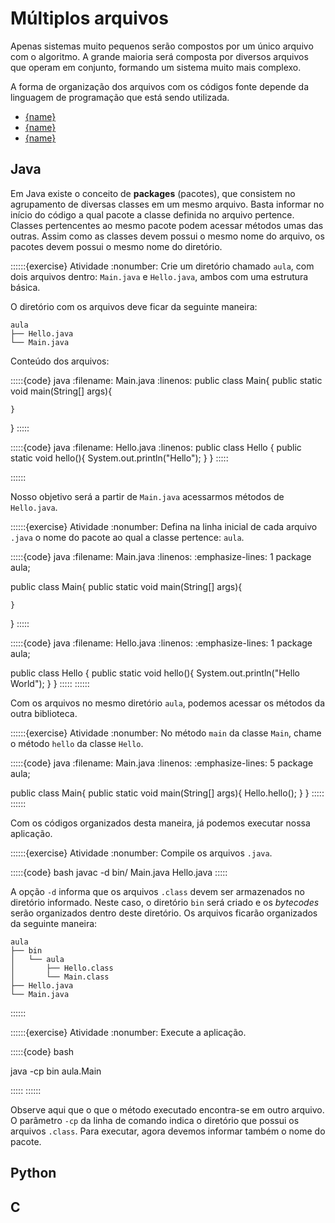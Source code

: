 # Múltiplos arquivos

Apenas sistemas muito pequenos serão compostos por um único arquivo com o algoritmo. A grande maioria será composta por diversos arquivos que operam em conjunto, formando um sistema muito mais complexo.

A forma de organização dos arquivos com os códigos fonte depende da linguagem de programação que está sendo utilizada.

- [{name}](#java)
- [{name}](#python)
- [{name}](#c)

## Java


Em Java existe o conceito de **packages** (pacotes), que consistem no agrupamento de diversas classes em um mesmo arquivo. Basta informar no início do código a qual pacote a classe definida no arquivo pertence. Classes pertencentes ao mesmo pacote podem acessar métodos umas das outras. Assim como as classes devem possui o mesmo nome do arquivo, os pacotes devem possui o mesmo nome do diretório.


::::::{exercise} Atividade
:nonumber:
Crie um diretório chamado `aula`, com dois arquivos dentro: `Main.java` e `Hello.java`, ambos com uma estrutura básica.

O diretório com os arquivos deve ficar da seguinte maneira:
```
aula
├── Hello.java
└── Main.java
```

Conteúdo dos arquivos:

:::::{code} java
:filename: Main.java
:linenos:
public class Main{
    public static void main(String[] args){
        
    }
}
:::::

:::::{code} java
:filename: Hello.java
:linenos:
public class Hello {
    public static void hello(){
        System.out.println("Hello");
    }
}
:::::

::::::


Nosso objetivo será a partir de `Main.java` acessarmos métodos de `Hello.java`.

::::::{exercise} Atividade
:nonumber:
Defina na linha inicial de cada arquivo `.java` o nome do pacote ao qual a classe pertence: `aula`. 

:::::{code} java
:filename: Main.java
:linenos:
:emphasize-lines: 1
package aula;

public class Main{
    public static void main(String[] args){
        
    }
}
:::::

:::::{code} java
:filename: Hello.java
:linenos:
:emphasize-lines: 1
package aula;

public class Hello {
    public static void hello(){
        System.out.println("Hello World");
    }
}
:::::
::::::

Com os arquivos no mesmo diretório `aula`, podemos acessar os métodos da outra biblioteca.

::::::{exercise} Atividade
:nonumber:
No método `main` da classe `Main`, chame o método `hello` da classe `Hello`.

:::::{code} java
:filename: Main.java
:linenos:
:emphasize-lines: 5
package aula;

public class Main{
    public static void main(String[] args){
        Hello.hello();
    }
}
:::::
::::::

Com os códigos organizados desta maneira, já podemos executar nossa aplicação.

::::::{exercise} Atividade
:nonumber:
Compile os arquivos `.java`.

:::::{code} bash
javac -d bin/ Main.java Hello.java
:::::

A opção `-d` informa que os arquivos `.class` devem ser armazenados no diretório informado. Neste caso, o diretório `bin` será criado e os *bytecodes* serão organizados dentro deste diretório. Os arquivos ficarão organizados da seguinte maneira:

```
aula
├── bin
│   └── aula
│       ├── Hello.class
│       └── Main.class
├── Hello.java
└── Main.java
```

::::::

::::::{exercise} Atividade
:nonumber:
Execute a aplicação.

:::::{code} bash

java -cp bin aula.Main

:::::
::::::

Observe aqui que o que o método executado encontra-se em outro arquivo. O parâmetro `-cp` da linha de comando indica o diretório que possui os arquivos `.class`. Para executar, agora devemos informar também o nome do pacote.


## Python

## C



